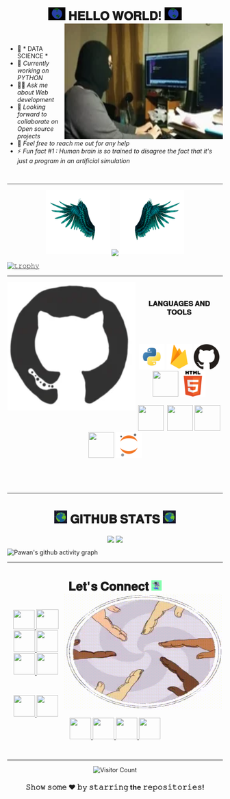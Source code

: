 <!-- intro hello world -->
<h1 align="center">
 <img src="Webp/new.webp" width="40px"> 𝐇𝐄𝐋𝐋𝐎 𝐖𝐎𝐑𝐋𝐃! <img src="Webp/new.webp" width="40px">
<img src= "Webp/pawan.webp" height="270px" width="370px" align="right">
</h1>
<br>

- 🤖 * DATA SCIENCE *
- 🚀 *Currently working on PYTHON*
- 👨‍💻 *Ask me about Web development*
- 🤝 *Looking forward to collaborate on Open source projects*
- 💬 *Feel free to reach me out for any help*
- ⚡ *Fun fact #1 : Human brain is so trained to disagree the fact that it's just a program in an artificial simulation*
<br>

<hr>

<!-- streak and trophies -->
<p align="center">
  <img height="150" width="150" src="Webp/right.png">
  <img align="center" src="https://github-readme-streak-stats.herokuapp.com/?user=Pawan-Bhatt&theme=Gotham&hide_border=true"/>
  <img height="150" width="150" src="Webp/right (1).png">
</p>

[![𝚝𝚛𝚘𝚙𝚑𝚢](https://github-profile-trophy.vercel.app/?username=Pawan-Bhatt&column=7&margin-w=35&margin-h=35&no-bg=true&no-frame=true&theme=radical)](https://github.com/Pawan-Bhatt)
<br>

<hr>

<!-- tools and github giant logo -->
<img align="left" height="300" width="300" alt="𝙶𝙸𝙵" src="Webp/200.webp">
<br/>

<h3 align = "center">𝐋𝐀𝐍𝐆𝐔𝐀𝐆𝐄𝐒 𝐀𝐍𝐃 𝐓𝐎𝐎𝐋𝐒</h3>
<br/>
<br/>
<p align = "center">
<code><img height="60" width="60" src="https://raw.githubusercontent.com/github/explore/80688e429a7d4ef2fca1e82350fe8e3517d3494d/topics/python/python.png"></code>
<code><img height="60" width="60" src="https://raw.githubusercontent.com/github/explore/80688e429a7d4ef2fca1e82350fe8e3517d3494d/topics/firebase/firebase.png"></code>
<code><img height="60" width="60" src="https://raw.githubusercontent.com/github/explore/80688e429a7d4ef2fca1e82350fe8e3517d3494d/topics/github-api/github-api.png"></code>
<code><img height="60" width="60" src="https://upload.wikimedia.org/wikipedia/commons/thumb/9/97/Sqlite-square-icon.svg/2048px-Sqlite-square-icon.svg.png"></code>
<code><img height="60" width="60" src="https://raw.githubusercontent.com/github/explore/80688e429a7d4ef2fca1e82350fe8e3517d3494d/topics/html/html.png"></code>
<br/>
<br/>
<code><img height="60" width="60" src="https://cdn.iconscout.com/icon/free/png-256/css-131-722685.png"></code>&nbsp;
<code><img height="60" width="60" src="https://cdn.iconscout.com/icon/free/png-512/c-programming-569564.png"></code>
<code><img height="60" width="60" src="https://www.naveedashfaq.me/img/c++.png"></code>
<code><img height="60" width="60" src="https://upload.wikimedia.org/wikipedia/commons/thumb/3/3f/Git_icon.svg/1024px-Git_icon.svg.png"></code>
<code><img height="60" width="60" src="https://raw.githubusercontent.com/github/explore/80688e429a7d4ef2fca1e82350fe8e3517d3494d/topics/jupyter-notebook/jupyter-notebook.png"></code>
 </p>

<br/>
<br/>
<br/>

<hr>

<!-- github stats and graph -->
<h1 align="center">
<img height="30"src="Webp/200w.webp"> 𝐆𝐈𝐓𝐇𝐔𝐁 𝐒𝐓𝐀𝐓𝐒 <img height="30"src="Webp/200w.webp">
</h1>

<p align="center">
    <img align="center" src="https://github-readme-stats.vercel.app/api?username=Pawan-Bhatt&show_icons=true&hide_border=true&title_color=94b4a4&amp&icon_color=FFFFFF&amp&text_color=FFFFFF&amp&bg_color=000000&count_private=true&include_all_commits=true"/>
<!--   most used langs table -->
    <img align="center"  src="https://github-readme-stats.vercel.app/api/top-langs/?username=Pawan-Bhatt&text_color=FFFFFF&bg_color=000000&title_color=94b4a4&langs_count=15&layout=compact&hide_border=true" />
</p>

![Pawan's github activity graph](https://activity-graph.herokuapp.com/graph?username=Pawan-Bhatt&theme=gotham&hide_border=true&area=true&title_color=94b4a4&amp&icon_color=FFFFFF&amp&text_color=FFFFFF&amp&bg_color=000000&count_private=true&include_all_commits=true)

<hr>

<!-- connect section -->
<h1 align="center">
𝐋𝐞𝐭'𝐬 𝐂𝐨𝐧𝐧𝐞𝐜𝐭 <img src="Webp/upload.webp" width="24px">
<img src= "Webp/giphy360p.gif" height="270px" width="370px" align="right">
</h1>

<p align="center">
  <br>
  <a href="https://www.youtube.com" target="_blank">
    <code><img  height="45" width="50" src="https://brandslogos.com/wp-content/uploads/images/large/youtube-icon-logo.png"></code>
  </a>
  <a href="https://2027285pawan@gmail.com/" target="_blank">
    <code><img height="46" width="52" src="https://logos-world.net/wp-content/uploads/2020/11/Gmail-Logo.png"></code>
  </a>
  <a href="https://twitter.com/" target="_blank">
    <code><img height="50" width="50" src="https://www.freepnglogos.com/uploads/twitter-logo-png/twitter-logo-vector-png-clipart-1.png"></code>
  </a>
  <a href="https://www.linkedin.com/in/pawan-bhatt-17821716b/?lipi=urn%3Ali%3Apage%3Ad_flagship3_feed%3BViUntV7oT8Guy3iwu1L8sQ%3D%3D">
    <code><img height="50" width="50" src="https://cdn-icons-png.flaticon.com/512/174/174857.png"></code>
  </a>
  <a href="https://dev.to/">
    <code><img height="50" width="50" src="https://iconape.com/wp-content/files/hl/53010/svg/devto.svg"></code>
  </a>
  <a href="https://www.instagram.com/" target="_blank">
    <code><img height="50" width="50" src="http://assets.stickpng.com/images/580b57fcd9996e24bc43c521.png"></code>
  </a>
</p>
<br/>

<p align="center">
  <a href="https://www.hackerrank.com/dev/" target="_blank">
    <code><img height="50" width="50" src="https://upload.wikimedia.org/wikipedia/commons/thumb/4/40/HackerRank_Icon-1000px.png/800px-HackerRank_Icon-1000px.png"/></code>
  </a>

  <a href="https://www.interviewbit.com/profile/" target="_blank">
    <code><img height="50" width="50" src="https://i0.wp.com/blog.interviewbit.com/wp-content/uploads/2017/11/cropped-logo-transparent.png?fit=240%2C169&ssl=1"/></code>
  </a>

  <a href="https://www.codechef.com/users" target="_blank">
    <code><img height="50" width="50" src="https://static.uacdn.net/thumbnail/external-app-icons/ce4fd2180646452aa0b03c3ffa3ef8e2.png"/></code>
  </a>
  
  <a href="https://leetcode.com/Pawan_Bhatt/" target="_blank">
    <code><img height="50" width="50" src="https://upload.wikimedia.org/wikipedia/commons/1/19/LeetCode_logo_black.png"/></code>
  </a>
  <a href="https://auth.geeksforgeeks.org/user/2027285pawan" target="_blank">
    <code><img height="50" width="50" src="https://upload.wikimedia.org/wikipedia/commons/thumb/4/43/GeeksforGeeks.svg/1200px-GeeksforGeeks.svg.png"/></code>
  </a>
  <a href="https://stackoverflow.com/users/16775065" target="_blank">
    <code><img height="50" width="50" src="https://upload.wikimedia.org/wikipedia/commons/thumb/e/ef/Stack_Overflow_icon.svg/768px-Stack_Overflow_icon.svg.png"/></code>
  </a>
</p>

<br/>

<hr>

<!-- outro -->
<div align="center">
  
  ![Visitor Count](https://profile-counter.glitch.me/{Pawan-Bhatt}/count.svg)
  
### 𝚂𝚑𝚘𝚠 𝚜𝚘𝚖𝚎 ❤️ 𝚋𝚢 𝚜𝚝𝚊𝚛𝚛𝚒𝚗𝚐 the 𝚛𝚎𝚙𝚘𝚜𝚒𝚝𝚘𝚛𝚒𝚎𝚜!
